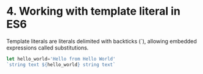 # 4. Working with template literal in ES6 #
Template literals are literals delimited with backticks (`), allowing embedded expressions called substitutions.

```js
let hello_world='Hello from Hello World'
`string text ${hello_world} string text`
```